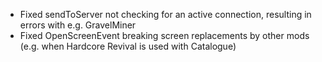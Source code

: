 - Fixed sendToServer not checking for an active connection, resulting in errors with e.g. GravelMiner
- Fixed OpenScreenEvent breaking screen replacements by other mods (e.g. when Hardcore Revival is used with Catalogue)